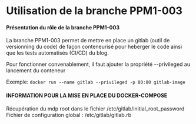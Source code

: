 # Utilisation de la branche PPM1-003

#### Présentation du rôle de la branche PPM1-003
La branche PPM1-003 permet de mettre en place un gitlab (outil de versionning du code) de façon conteneurisé pour heberger le code ainsi que les tests automatisés (CI/CD) du blog.

Pour fonctionner convenablement, il faut ajouter la propriété --privileged au lancement du conteneur

Exemple: `docker run --name gitlab --privileged -p 80:80 gitlab-image`

#### INFORMATION POUR LA MISE EN PLACE DU DOCKER-COMPOSE

Récupération du mdp root dans le fichier /etc/gitlab/initial_root_password
Fichier de configuration global : /etc/gitlab/gitlab.rb